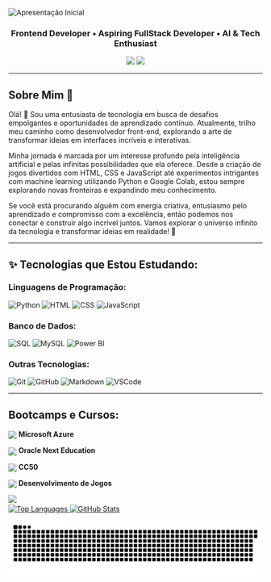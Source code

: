 ![Apresentação Inicial](https://github.com/FernandaMancini/FernandaMancini/assets/108295414/bd199135-f876-4717-8f22-57badb2b283c)

<h3 align="center">
  Frontend Developer • Aspiring FullStack Developer • AI & Tech Enthusiast
</h3>

<div align="center">
<a href = "mailto:fernandamancini07@gmail.com"><img src="https://img.shields.io/badge/Gmail-D14836?style=for-the-badge&logo=gmail&logoColor=white" target="_blank"></a>
<a href="https://www.linkedin.com/in/fernanda-mancini" target="_blank"><img src="https://img.shields.io/badge/-LinkedIn-%230077B5?style=for-the-badge&logo=linkedin&logoColor=white" target="_blank"></a>   
</div>

---
## Sobre Mim 🚀

Olá! 👋 Sou uma entusiasta de tecnologia em busca de desafios empolgantes e oportunidades de aprendizado contínuo. Atualmente, trilho meu caminho como desenvolvedor front-end, explorando a arte de transformar ideias em interfaces incríveis e interativas.

Minha jornada é marcada por um interesse profundo pela inteligência artificial e pelas infinitas possibilidades que ela oferece. Desde a criação de jogos divertidos com HTML, CSS e JavaScript até experimentos intrigantes com machine learning utilizando Python e Google Colab, estou sempre explorando novas fronteiras e expandindo meu conhecimento.

Se você está procurando alguém com energia criativa, entusiasmo pelo aprendizado e compromisso com a excelência, então podemos nos conectar e construir algo incrível juntos. Vamos explorar o universo infinito da tecnologia e transformar ideias em realidade! 🌟

---
## ✨ Tecnologias que Estou Estudando:
### Linguagens de Programação:
![Python](https://img.shields.io/badge/-Python-4584b6?style=for-the-badge&logo=Python&logoColor=white) 
![HTML](https://img.shields.io/badge/HTML5-E34F26?style=for-the-badge&logo=html5&logoColor=white) 
![CSS](https://img.shields.io/badge/CSS-239120?&style=for-the-badge&logo=css3&logoColor=white) 
![JavaScript](https://img.shields.io/badge/JavaScript-e69b2c?style=for-the-badge&logo=javascript&logoColor=white) 

### Banco de Dados:
![SQL](https://img.shields.io/badge/-SQL-ff5900?style=for-the-badge&logo=MySQL&logoColor=white) 
![MySQL](https://img.shields.io/badge/MySQL-038fff?style=for-the-badge&logo=mysql&logoColor=white) 
![Power BI](https://img.shields.io/badge/Power_BI-ff9800?style=for-the-badge&logo=powerbi&logoColor=white)

### Outras Tecnologias:
![Git](https://img.shields.io/badge/-Git-F05032?style=for-the-badge&logo=git&logoColor=white) 
![GitHub](https://img.shields.io/badge/GitHub-181717?style=for-the-badge&logo=github&logoColor=white) 
![Markdown](https://img.shields.io/badge/-Markdown-000?style=for-the-badge&logo=markdown&logoColor=white)
![VSCode](https://img.shields.io/badge/-VSCode-007ACC?style=for-the-badge&logo=visual-studio-code&logoColor=white)

--- 
## Bootcamps e Cursos:
<p>
     <img align="center" width="40px" src="https://hermes.dio.me/tracks/4d998d5c-36c1-497b-8da0-8db465c820eb.png">
    <span><strong> Microsoft Azure </strong></span>
</p>
<p>
     <img align="center" width="40px" src="https://raw.githubusercontent.com/patrickwebsdev/Encriptador-Oracle-Alura/master/img/one.png">
    <span><strong> Oracle Next Education </strong></span>
</p>
<p>
     <img align="center" width="40px" src="https://static-cdn.myedools.com/org-6988%2Fschool-7227%2F84c9f4eaf08ecb0c30bf4d05e5fd77be%2F2021.11.16_-_cc50_128x128.png">
    <span><strong> CC50 </strong></span>
</p>
<p>
     <img align="center" width="40px" src="https://hermes.dio.me/tracks/83f8150a-6429-4c1a-9207-d5bff610f647.png">
    <span><strong> Desenvolvimento de Jogos </strong></span>
</p>
 <img src="https://capsule-render.vercel.app/api?type=waving&color=gradient&height=130&width=200%&section=footer"/>
 
<div>
  <a href="https://github.com/FernandaMancini">
    <img src="https://github-readme-stats.vercel.app/api/top-langs/?username=FernandaMancini&layout=compact&langs_count=7&theme=dracula" alt="Top Languages" style="max-width:100%;">
  </a>
  <a href="https://github.com/FernandaMancini">
    <img src="https://github-readme-stats.vercel.app/api?username=FernandaMancini&show_icons=true&theme=dracula&count_private=true&hide=contribs" alt="GitHub Stats" style="max-width:100%;">
  </a>
</div>

  
![Snake animation](https://github.com/FernandaMancini/FernandaMancini/blob/main/snake.svg)
<!--
**FernandaMancini/FernandaMancini** is a ✨ _special_ ✨ repository because its `README.md` (this file) appears on your GitHub profile.

Here are some ideas to get you started:

- 🔭 I’m currently working on ...
- 🌱 I’m currently learning ...
- 👯 I’m looking to collaborate on ...
- 🤔 I’m looking for help with ...
- 💬 Ask me about ...
- 📫 How to reach me: ...
- 😄 Pronouns: ...
- ⚡ Fun fact: ...
-->
